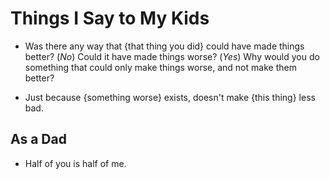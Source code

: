 # Things I Say to My Kids

* Was there any way that {that thing you did} could have made things
  better? (_No_) Could it have made things worse? (_Yes_) Why would you
  do something that could only make things worse, and not make them
  better?

* Just because {something worse} exists, doesn't make {this thing} less
  bad.

## As a Dad

* Half of you is half of me.
